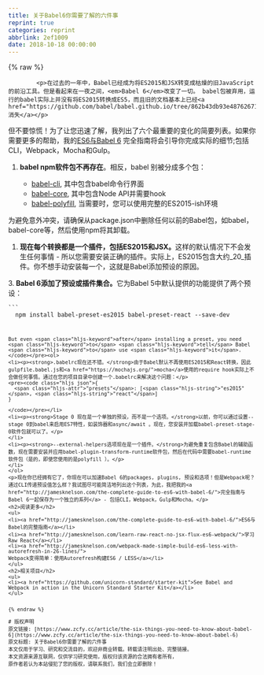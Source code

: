 ```yaml
---
title: 关于Babel6你需要了解的六件事
reprint: true
categories: reprint
abbrlink: 2ef1009
date: 2018-10-18 00:00:00
---
```


{% raw %}

            <p>在过去的一年中，Babel已经成为将ES2015和JSX转变成枯燥的旧JavaScript的前沿工具。但是看起来在一夜之间，<em>Babel 6</em>改变了一切。 babel包被弃用，运行的babel实际上并没有将ES2015转换成ES5，而且旧的文档基本上已经<a href="https://github.com/babel/babel.github.io/tree/862b43db93e48762671267034a50c30c00e433e2">消失</a></p>
<p>但不要惊慌！为了让您迅速了解，我列出了六个最重要的变化的简要列表。如果你需要更多的帮助，我的<a href="http://jamesknelson.com/the-complete-guide-to-es6-with-babel-6/">ES6与Babel 6</a> 完全指南将会引导你完成实际的细节;包括CLI，Webpack，Mocha和Gulp。</p>
<ol>
<li><p><strong>babel npm软件包不再存在</strong>。相反，babel 别被分成多个包：</p>
<ul>
<li><a href="http://npmjs.com/package/babel-cli">babel-cli</a>, 其中包含babel命令行界面</li>
<li><a href="https://www.npmjs.com/package/babel-core">babel-core</a>, 其中包含Node API并需要hook</li>
<li><a href="https://www.npmjs.com/package/babel-polyfill">babel-polyfill</a>, 当需要时，您可以使用完整的ES2015-ish环境</li>
</ul>
</li>
</ol>
<p>为避免意外冲突，请确保从package.json中删除任何以前的Babel包，如babel，babel-core等，然后使用npm将其卸载。</p>
<ol>
<li><strong>现在每个转换都是一个插件，包括ES2015和JSX。</strong>这样的默认情况下不会发生任何事情 - 所以您需要安装正确的插件。实际上，ES2015包含大约_20_插件。你不想手动安装每一个，这就是Babel添加预设的原因。</li>
</ol>
<p>3.<strong> Babel 6添加了预设或插件集合。</strong>它为Babel 5中默认提供的功能提供了两个预设：</p>
<pre><code class="hljs applescript">```
  npm install babel-preset-es2015 babel-preset-react <span class="hljs-comment">--save-dev</span>

```

But even <span class="hljs-keyword">after</span> installing a preset, you need <span class="hljs-keyword">to</span> <span class="hljs-keyword">tell</span> Babel <span class="hljs-keyword">to</span> use <span class="hljs-keyword">it</span>.
</code></pre><ol>
<li><p><strong>.babelrc现在还不错。</strong>由于Babel默认不再使用ES2015和React转换，因此gulpfile.babel.js和<a href="https://mochajs.org/">mocha</a>使用的require hook实际上不会做任何事情。通过在您的项目目录中创建一个.babelrc来解决这个问题：</p>
<pre><code class="hljs json">{
  <span class="hljs-attr">"presets"</span>: [<span class="hljs-string">"es2015"</span>, <span class="hljs-string">"react"</span>]
}

</code></pre></li>
<li><p><strong>Stage 0 现在是一个单独的预设，而不是一个选项。</strong>以前，你可以通过设置--stage 0到babel来启用ES7特性，如装饰器和async/await 。现在，您安装并加载babel-preset-stage-0软件包就可以了。</p>
</li>
<li><p><strong>--external-helpers选项现在是一个插件。</strong>为避免重复包含Babel的辅助函数，现在需要安装并应用babel-plugin-transform-runtime软件包，然后在代码中需要babel-runtime软件包（是的，即使您使用的是polyfill ）。</p>
</li>
</ol>
<p>现在你已经拥有它了，你现在可以加速Babel 6的packages, plugins, 预设和选项！但是Webpack呢？通过CLI传递预设值怎么样？我试图尽可能简洁地列出这个列表，为此，我把我的<a href="http://jamesknelson.com/the-complete-guide-to-es6-with-babel-6/">完全指南与Babel 6一起保存为一个独立的系列</a> - 包括CLI，Webpack，Gulp和Mocha。</p>
<h2>阅读更多</h2>
<ul>
<li><a href="http://jamesknelson.com/the-complete-guide-to-es6-with-babel-6/">ES6与Babel的完整指南</a></li>
<li><a href="http://jamesknelson.com/learn-raw-react-no-jsx-flux-es6-webpack/">学习Raw React</a></li>
<li><a href="http://jamesknelson.com/webpack-made-simple-build-es6-less-with-autorefresh-in-26-lines/">
Webpack变得简单：使用Autorefresh构建ES6 / LESS</a></li>
</ul>
<h2>相关项目</h2>
<ul>
<li><a href="https://github.com/unicorn-standard/starter-kit">See Babel and Webpack in action in the Unicorn Standard Starter Kit</a></li>
</ul>

          
{% endraw %}

# 版权声明
原文链接: [https://www.zcfy.cc/article/the-six-things-you-need-to-know-about-babel-6](https://www.zcfy.cc/article/the-six-things-you-need-to-know-about-babel-6)
原文标题: 关于Babel6你需要了解的六件事
本文仅用于学习、研究和交流目的，欢迎非商业转载。转载请注明出处、完整链接。
本文资源来源互联网，仅供学习研究使用，版权归该资源的合法拥有者所有，
原作者若认为本站侵犯了您的版权，请联系我们，我们会立即删除！
